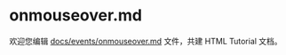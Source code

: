 onmouseover.md
===

欢迎您编辑 <a target="__blank" href="https://github.com/jaywcjlove/html-tutorial/blob/master/docs/events/onmouseover.md">docs/events/onmouseover.md</a> 文件，共建 HTML Tutorial 文档。